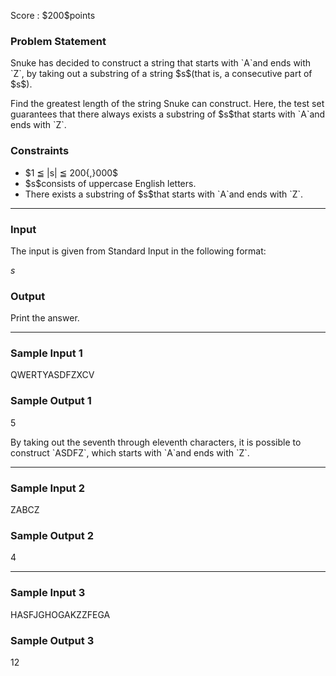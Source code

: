 
<div>

<span>

<span>

<p>
Score : $200$points
</p>

<div>

<section>

### **Problem Statement**

<p>
Snuke has decided to construct a string that starts with `A`and ends with `Z`, by taking out a substring of a string $s$(that is, a consecutive part of $s$).
</p>

<p>
Find the greatest length of the string Snuke can construct. Here, the test set guarantees that there always exists a substring of $s$that starts with `A`and ends with `Z`.
</p>

</section>

</div>

<div>

<section>

### **Constraints**

<ul>

<li>
$1 ≦ |s| ≦ 200{,}000$
</li>

<li>
$s$consists of uppercase English letters.
</li>

<li>
There exists a substring of $s$that starts with `A`and ends with `Z`.
</li>

</ul>

</section>

</div>

---

<div>

<div>

<section>

### **Input**

<p>
The input is given from Standard Input in the following format:
</p>

<div>

$s$
</div>

</section>

</div>

<div>

<section>

### **Output**

<p>
Print the answer.
</p>

</section>

</div>

</div>

---

<div>

<section>

### **Sample Input 1**

<div>

QWERTYASDFZXCV

</div>

</section>

</div>

<div>

<section>

### **Sample Output 1**

<div>

5

</div>

<p>
By taking out the seventh through eleventh characters, it is possible to construct `ASDFZ`, which starts with `A`and ends with `Z`.
</p>

</section>

</div>

---

<div>

<section>

### **Sample Input 2**

<div>

ZABCZ

</div>

</section>

</div>

<div>

<section>

### **Sample Output 2**

<div>

4

</div>

</section>

</div>

---

<div>

<section>

### **Sample Input 3**

<div>

HASFJGHOGAKZZFEGA

</div>

</section>

</div>

<div>

<section>

### **Sample Output 3**

<div>

12

</div>

</section>

</div>

</span>

</span>

</div>
